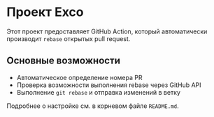 # Проект Exco

Этот проект предоставляет GitHub Action, который автоматически производит `rebase` открытых pull request.

## Основные возможности
- Автоматическое определение номера PR
- Проверка возможности выполнения rebase через GitHub API
- Выполнение `git rebase` и отправка изменений в ветку

Подробнее о настройке см. в корневом файле `README.md`.
